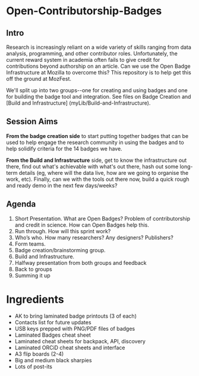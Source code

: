 Open-Contributorship-Badges
===========================

## Intro

Research is increasingly reliant on a wide variety of skills ranging from data analysis, programming, and other contributor roles. Unfortunately, the current reward system in academia often fails to give credit for contributions beyond authorship on an article. Can we use the Open Badge Infrastructure at Mozilla to overcome this? This repository is to help get this off the ground at MozFest.

We'll split up into two groups--one for creating and using badges and one for building the badge tool and integration. See files on Badge Creation and [Build and Infrastructure] (myLib/Build-and-Infrastructure).

## Session Aims

**From the badge creation side** to start putting together badges that can be used to help engage the research community in using the badges and to help solidify criteria for the 14 badges we have. 

**From the Build and Infrastructure** side, get to know the infrastructure out there, find out what's achievable with what's out there, hash out some long-term details (eg, where will the data live, how are we going to organise the work, etc). Finally, can we with the tools out there now, build a quick rough and ready demo in the next few days/weeks? 

## Agenda

1.	Short Presentation. What are Open Badges? Problem of contributorship and credit in science. How can Open Badges help this.
2.	Run through. How will this sprint work? 
3.	Who’s who. How many researchers? Any designers? Publishers?
4.	Form teams. 
5.	Badge creation/brainstorming group. 
6.	Build and Infrastructure.
7.	Halfway presentation from both groups and feedback
8.	Back to groups
10.	Summing it up

# Ingredients
* AK to bring laminated badge printouts (3 of each)
* Contacts list for future updates
* USB keys prepped with PNG/PDF files of badges
* Laminated Badges cheat sheet
* Laminated cheat sheets for backpack, API, discovery
* Laminated ORCiD cheat sheets and interface
* A3 flip boards (2-4)
* Big and medium black sharpies
* Lots of post-its
